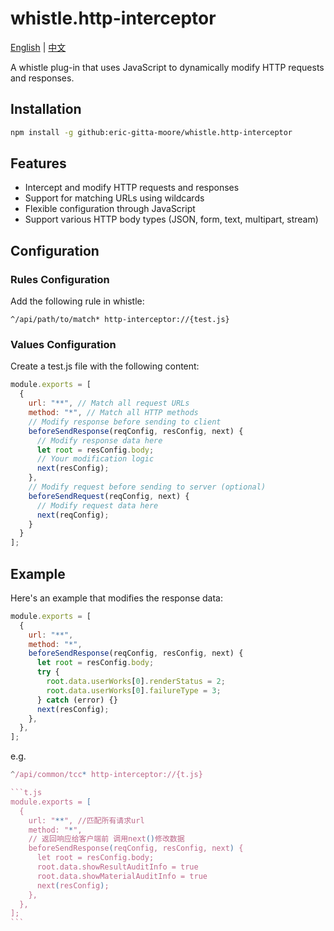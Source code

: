 # whistle.http-interceptor

[English](README.md) | [中文](README.cn.md)

A whistle plug-in that uses JavaScript to dynamically modify HTTP requests and responses.

## Installation

```bash
npm install -g github:eric-gitta-moore/whistle.http-interceptor
```

## Features

- Intercept and modify HTTP requests and responses
- Support for matching URLs using wildcards
- Flexible configuration through JavaScript
- Support various HTTP body types (JSON, form, text, multipart, stream)

## Configuration

### Rules Configuration

Add the following rule in whistle:

```
^/api/path/to/match* http-interceptor://{test.js}
```

### Values Configuration

Create a test.js file with the following content:

```js
module.exports = [
  {
    url: "**", // Match all request URLs
    method: "*", // Match all HTTP methods
    // Modify response before sending to client
    beforeSendResponse(reqConfig, resConfig, next) {
      // Modify response data here
      let root = resConfig.body;
      // Your modification logic
      next(resConfig);
    },
    // Modify request before sending to server (optional)
    beforeSendRequest(reqConfig, next) {
      // Modify request data here
      next(reqConfig);
    }
  }
];
```

## Example

Here's an example that modifies the response data:

```js
module.exports = [
  {
    url: "**",
    method: "*",
    beforeSendResponse(reqConfig, resConfig, next) {
      let root = resConfig.body;
      try {
        root.data.userWorks[0].renderStatus = 2;
        root.data.userWorks[0].failureType = 3;
      } catch (error) {}
      next(resConfig);
    },
  },
];
```

e.g.

````js
^/api/common/tcc* http-interceptor://{t.js}

```t.js
module.exports = [
  {
    url: "**", //匹配所有请求url
    method: "*",
    // 返回响应给客户端前 调用next()修改数据
    beforeSendResponse(reqConfig, resConfig, next) {
      let root = resConfig.body;
      root.data.showResultAuditInfo = true
      root.data.showMaterialAuditInfo = true
      next(resConfig);
    },
  },
];
```
````

